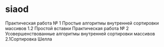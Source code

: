 # siaod
Практическая работа № 1 Простые алгоритмы внутренней сортировки массивов 1.2 Простой вставки
Практическая работа № 2 Усовершенствованные алгоритмы внутренней сортировки массивов 2.1Сортировка Шелла
